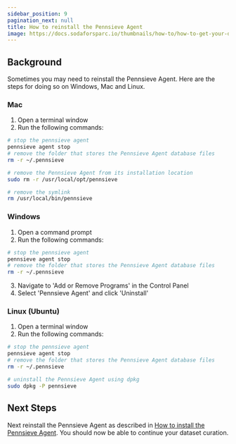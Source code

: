 ```yaml
---
sidebar_position: 9
pagination_next: null
title: How to reinstall the Pennsieve Agent
image: https://docs.sodaforsparc.io/thumbnails/how-to/how-to-get-your-data-deliverables-document.png
---
```


## Background

Sometimes you may need to reinstall the Pennsieve Agent. Here are the steps for doing so on Windows, Mac and Linux.

### Mac

1. Open a terminal window
2. Run the following commands:

```bash
# stop the pennsieve agent
pennsieve agent stop
# remove the folder that stores the Pennsieve Agent database files
rm -r ~/.pennsieve

# remove the Pennsieve Agent from its installation location
sudo rm -r /usr/local/opt/pennsieve

# remove the symlink 
rm /usr/local/bin/pennsieve
``` 


### Windows

1. Open a command prompt
2. Run the following commands:

```bash
# stop the pennsieve agent
pennsieve agent stop
# remove the folder that stores the Pennsieve Agent database files
rm -r ~/.pennsieve
```
3. Navigate to 'Add or Remove Programs' in the Control Panel
4. Select 'Pennsieve Agent' and click 'Uninstall'


### Linux (Ubuntu)
1. Open a terminal window
2. Run the following commands:

```bash
# stop the pennsieve agent
pennsieve agent stop
# remove the folder that stores the Pennsieve Agent database files
rm -r ~/.pennsieve

# uninstall the Pennsieve Agent using dpkg
sudo dpkg -P pennsieve
```


## Next Steps 
Next reinstall the Pennsieve Agent as described in [How to install the Pennsieve Agent](how-to-install-the-pennsieve-agent.md).
You should now be able to continue your dataset curation. 